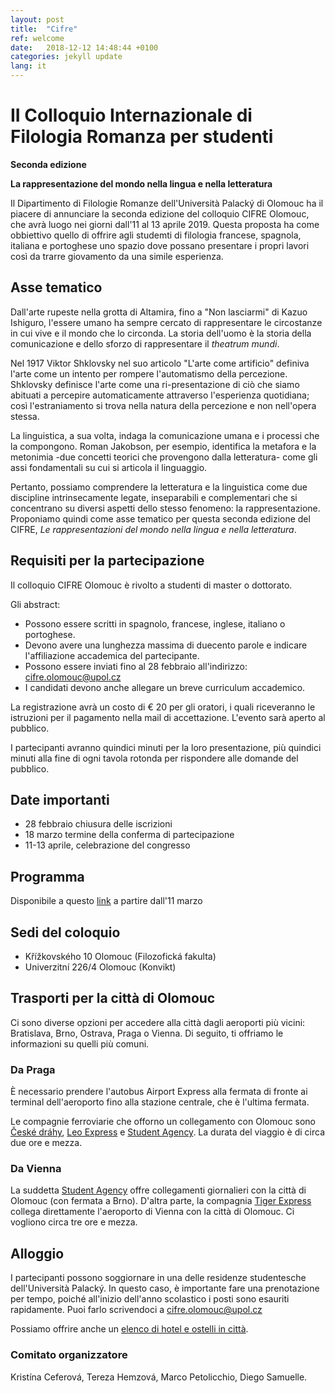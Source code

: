 ```yaml
---
layout: post
title:  "Cifre"
ref: welcome
date:   2018-12-12 14:48:44 +0100
categories: jekyll update
lang: it
---
```


# II Colloquio Internazionale di Filologia Romanza per studenti


**Seconda edizione**

**La rappresentazione del mondo nella lingua e nella letteratura**

Il Dipartimento di Filologie Romanze dell'Università Palacký di Olomouc ha il piacere di annunciare la seconda edizione del colloquio CIFRE Olomouc, che avrà luogo nei giorni dall'11 al 13 aprile 2019.
Questa proposta ha come obbiettivo quello di offrire agli studemti di filologia francese, spagnola, italiana e portoghese uno spazio dove possano presentare i propri lavori così da trarre giovamento da una simile esperienza.

## Asse tematico

Dall'arte rupeste nella grotta di Altamira, fino a "Non lasciarmi" di Kazuo Ishiguro, l'essere umano ha sempre cercato di rappresentare le circostanze in cui vive e il mondo che lo circonda. La storia dell'uomo è la storia della comunicazione e dello sforzo di rappresentare il *theatrum mundi*.


Nel 1917 Viktor Shklovsky nel suo articolo "L'arte come artificio" definiva l'arte come un intento per rompere l'automatismo della percezione. 
Shklovsky definisce l'arte come una ri-presentazione di ciò che siamo abituati a percepire automaticamente attraverso l'esperienza quotidiana; così l'estraniamento si trova nella natura della percezione e non nell'opera stessa.

La linguistica, a sua volta, indaga la comunicazione umana e i processi che la compongono. Roman Jakobson, per esempio, identifica la metafora e la metonimia -due concetti teorici che provengono dalla letteratura- come gli assi fondamentali su cui si articola il linguaggio.

Pertanto, possiamo comprendere la letteratura e la linguistica come due discipline intrinsecamente legate, inseparabili e complementari che si concentrano su diversi aspetti dello stesso fenomeno: la rappresentazione. Proponiamo quindi come asse tematico per questa seconda edizione del CIFRE, *Le rappresentazioni del mondo nella lingua e nella letteratura*.

## Requisiti per la partecipazione 

Il colloquio CIFRE Olomouc è rivolto a studenti di master o dottorato.

Gli abstract:

* Possono essere scritti in spagnolo, francese, inglese, italiano o portoghese.
* Devono avere una lunghezza massima di duecento parole e indicare l'affiliazione accademica del partecipante.
* Possono essere inviati fino al 28 febbraio all'indirizzo: <cifre.olomouc@upol.cz>
* I candidati devono anche allegare un breve curriculum accademico.

La registrazione avrà un costo di € 20 per gli oratori, i quali riceveranno le istruzioni per il pagamento nella mail di accettazione. L'evento sarà aperto al pubblico.

I partecipanti avranno quindici minuti per la loro presentazione, più quindici minuti alla fine di ogni tavola rotonda per rispondere alle domande del pubblico.

## Date importanti

* 28 febbraio chiusura delle iscrizioni
* 18 marzo termine della conferma di partecipazione
* 11-13 aprile, celebrazione del congresso

## Programma

Disponibile a questo [link]() a partire dall'11 marzo

## Sedi del coloquio

* Křížkovského 10 Olomouc (Filozofická fakulta)
* Univerzitní 226/4 Olomouc (Konvikt)

## Trasporti per la città di Olomouc

Ci sono diverse opzioni per accedere alla città dagli aeroporti più vicini: Bratislava, Brno, Ostrava, Praga o Vienna. Di seguito, ti offriamo le informazioni su quelli più comuni.

### Da Praga

È necessario prendere l'autobus Airport Express alla fermata di fronte ai terminal dell'aeroporto fino alla stazione centrale, che è l'ultima fermata.

Le compagnie ferroviarie che offorno un collegamento con Olomouc sono [České dráhy](https://www.cd.cz/en/default.htm), [Leo Express](https://www.leoexpress.com/en) e [Student Agency](https://www.studentagency.eu/en/). La durata del viaggio è di circa due ore e mezza.

### Da Vienna

La suddetta [Student Agency](https://www.studentagency.eu/en/) offre collegamenti giornalieri con la città di Olomouc (con fermata a Brno). D'altra parte, la compagnia [Tiger Express](https://www.firmy.cz/detail/12914885-tigerexpress-eu-ostrava-marianske-hory.html) collega direttamente l'aeroporto di Vienna con la città di Olomouc. Ci vogliono circa tre ore e mezza.

## Alloggio

I partecipanti possono soggiornare in una delle residenze studentesche dell'Università Palacký. In questo caso, è importante fare una prenotazione per tempo, poiché all'inizio dell'anno scolastico i posti sono esauriti rapidamente. Puoi farlo scrivendoci a <cifre.olomouc@upol.cz>

Possiamo offrire anche un [elenco di hotel e ostelli in città](https://www.hotely.cz/olomouc/?page=1).

### Comitato organizzatore

Kristína Ceferová, Tereza Hemzová, Marco Petolicchio, Diego Samuelle.
